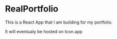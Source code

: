 # RealPortfolio

This is a React App that I am building for my portfolio. 

It will eventualy be hosted on tcon.app

